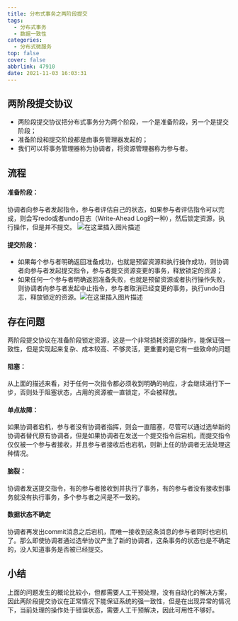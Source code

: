 ```yaml
---
title: 分布式事务之两阶段提交
tags:
  - 分布式事务
  - 数据一致性
categories:
  - 分布式微服务
top: false
cover: false
abbrlink: 47910
date: 2021-11-03 16:03:31
---
```


## 两阶段提交协议
- 两阶段提交协议把分布式事务分为两个阶段，一个是准备阶段，另一个是提交阶段；
- 准备阶段和提交阶段都是由事务管理器发起的；
- 我们可以将事务管理器称为协调者，将资源管理器称为参与者。

## 流程

#### 准备阶段：
协调者向参与者发起指令，参与者评估自己的状态，如果参与者评估指令可以完成，则会写redo或者undo日志（Write-Ahead Log的一种），然后锁定资源，执行操作，但是并不提交。
![在这里插入图片描述](https://img-blog.csdnimg.cn/7f5ba60ae0344ac6af22a614986d0f71.png?x-oss-process=image/watermark,type_ZHJvaWRzYW5zZmFsbGJhY2s,shadow_50,text_Q1NETiBA5LiA5rGf5rqq5rC0,size_20,color_FFFFFF,t_70,g_se,x_16)
#### 提交阶段：
- 如果每个参与者明确返回准备成功，也就是预留资源和执行操作成功，则协调者向参与者发起提交指令，参与者提交资源变更的事务，释放锁定的资源；
- 如果任何一个参与者明确返回准备失败，也就是预留资源或者执行操作失败，则协调者向参与者发起中止指令，参与者取消已经变更的事务，执行undo日志，释放锁定的资源。![在这里插入图片描述](https://img-blog.csdnimg.cn/c4705696bb2f461aa55698bbd4fc8b19.png?x-oss-process=image/watermark,type_ZHJvaWRzYW5zZmFsbGJhY2s,shadow_50,text_Q1NETiBA5LiA5rGf5rqq5rC0,size_20,color_FFFFFF,t_70,g_se,x_16)

## 存在问题
两阶段提交协议在准备阶段锁定资源，这是一个非常损耗资源的操作，能保证强一致性，但是实现起来复杂、成本较高、不够灵活，更重要的是它有一些致命的问题

#### 阻塞：
从上面的描述来看，对于任何一次指令都必须收到明确的响应，才会继续进行下一步，否则处于阻塞状态，占用的资源被一直锁定，不会被释放。

#### 单点故障：
如果协调者宕机，参与者没有协调者指挥，则会一直阻塞，尽管可以通过选举新的协调者替代原有协调者，但是如果协调者在发送一个提交指令后宕机，而提交指令仅仅被一个参与者接收，并且参与者接收后也宕机，则新上任的协调者无法处理这种情况。

#### 脑裂：
协调者发送提交指令，有的参与者接收到并执行了事务，有的参与者没有接收到事务就没有执行事务，多个参与者之间是不一致的。

#### 数据状态不确定
协调者再发出commit消息之后宕机，而唯一接收到这条消息的参与者同时也宕机了。那么即使协调者通过选举协议产生了新的协调者，这条事务的状态也是不确定的，没人知道事务是否被已经提交。

## 小结
上面的问题发生的概论比较小，但都需要人工干预处理，没有自动化的解决方案，因此两阶段提交协议在正常情况下能保证系统的强一致性，但是在出现异常的情况下，当前处理的操作处于错误状态，需要人工干预解决，因此可用性不够好。
